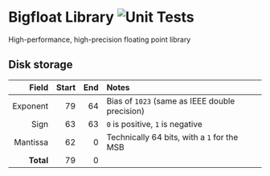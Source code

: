 # Bigfloat Library ![Unit Tests](https://github.com/Plenglin/bigfloat/workflows/Unit%20Tests/badge.svg)

High-performance, high-precision floating point library

## Disk storage

| Field     | Start | End | Notes |
|----------:|------:|----:|:------|
| Exponent  | 79    | 64  | Bias of `1023` (same as IEEE double precision) 
| Sign      | 63    | 63  | `0` is positive, `1` is negative
| Mantissa  | 62    | 0   | Technically 64 bits, with a `1` for the MSB
| **Total** | 79    | 0   | 
